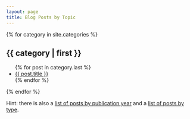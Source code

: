 ```yaml
---
layout: page
title: Blog Posts by Topic
---
```



{% for category in site.categories %}
 <h2 id="{{ category | first }}-ref">{{ category | first }}</h2>
  <ul>     
  {% for post in category.last %}
   <li><a href="{{ post.url }}">{{ post.title }}</a></li>
  {% endfor %}
  </ul>
{% endfor %}

Hint: there is also a [list of posts by publication year](./blog) and a
[list of posts by type](./blog_tag).
